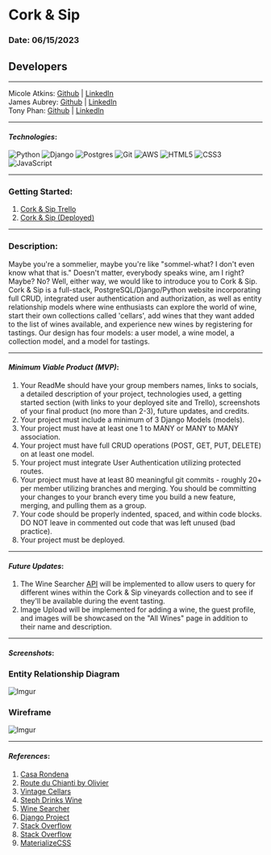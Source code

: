 # Cork & Sip
### Date: 06/15/2023
## Developers
---
Micole Atkins: 
[Github](https://github.com/micoleatkins) |
[LinkedIn](https://www.linkedin.com/in/micoleatkins/)
<br>
James Aubrey: 
[Github](https://github.com/jaubrey92) |
[LinkedIn](https://www.linkedin.com/in/james-aubrey/)
<br>
Tony Phan:
[Github](https://github.com/ant087) |
[LinkedIn](https://www.linkedin.com/in/ap777/)

---

#### **_Technologies_**:
![Python](https://img.shields.io/badge/python-3670A0?style=for-the-badge&logo=python&logoColor=ffdd54)
![Django](https://img.shields.io/badge/django-%23092E20.svg?style=for-the-badge&logo=django&logoColor=white)
![Postgres](https://img.shields.io/badge/postgres-%23316192.svg?style=for-the-badge&logo=postgresql&logoColor=white)
![Git](https://img.shields.io/badge/git-%23F05033.svg?style=for-the-badge&logo=git&logoColor=white)
![AWS](https://img.shields.io/badge/AWS-%23FF9900.svg?style=for-the-badge&logo=amazon-aws&logoColor=white)
![HTML5](https://img.shields.io/badge/html5-%23E34F26.svg?style=for-the-badge&logo=html5&logoColor=white)
![CSS3](https://img.shields.io/badge/css3-%231572B6.svg?style=for-the-badge&logo=css3&logoColor=white)
![JavaScript](https://img.shields.io/badge/javascript-%23323330.svg?style=for-the-badge&logo=javascript&logoColor=%23F7DF1E)

---
### Getting Started:

1. [Cork & Sip Trello](https://trello.com/b/6QYE9zNE/cork-and-sip)
2. [Cork & Sip (Deployed)]()
---
### Description:

Maybe you're a sommelier, maybe you're like "sommel-what? I don't even know what that is." Doesn't matter, everybody speaks wine, am I right? Maybe? No? Well, either way, we would like to introduce you to Cork & Sip. Cork & Sip is a full-stack, PostgreSQL/Django/Python website incorporating full CRUD, integrated user authentication and authorization, as well as entity relationship models where wine enthusiasts can explore the world of wine, start their own collections called 'cellars', add wines that they want added to the list of wines available, and experience new wines by registering for tastings. Our design has four models: a user model, a wine model, a collection model, and a model for tastings. 

---

#### **_Minimum Viable Product (MVP)_**:
1. Your ReadMe should have your group members names, links to socials, a detailed description of your project, technologies used, a getting started section (with links to your deployed site and Trello), screenshots of your final product (no more than 2-3), future updates, and credits.
2. Your project must include a minimum of 3 Django Models (models).
3. Your project must have at least one 1 to MANY or MANY to MANY association.
4. Your project must have full CRUD operations (POST, GET, PUT, DELETE) on at least one model.
5. Your project must integrate User Authentication utilizing protected routes.
6. Your project must have at least 80 meaningful git commits - roughly 20+ per member utilizing branches and merging. You should be committing your changes to your branch every time you build a new feature, merging, and pulling them as a group.
7. Your code should be properly indented, spaced, and within code blocks. DO NOT leave in commented out code that was left unused (bad practice).
8. Your project must be deployed.

---

#### **_Future Updates_**:

1. The Wine Searcher [API](https://www.wine-searcher.com/trade/ws-api) will be implemented to allow users to query for different wines within the Cork & Sip vineyards collection and to see if they'll be available during the event tasting. 
2. Image Upload will be implemented for adding a wine, the guest profile, and images will be showcased on the "All Wines" page in addition to their name and description. 

---

#### **_Screenshots_**:

### Entity Relationship Diagram
![Imgur](https://i.imgur.com/wqgBASB.png)

### Wireframe
![Imgur](https://i.imgur.com/oFHFJ3il.png)

---

#### **_References_**:
1. [Casa Rondena](https://www.casarondena.com/)
2. [Route du Chianti by Olivier](https://www.youtube.com/watch?v=qdM4ImpzSXs&ab_channel=OlivierM.)
3. [Vintage Cellars](https://www.tiktok.com/@vintagecellars/video/7163315135933680938)
4. [Steph Drinks Wine](https://www.tiktok.com/@stephdrinkswine)
5. [Wine Searcher](https://www.wine-searcher.com/trade/ws-api)
6. [Django Project](https://docs.djangoproject.com/en/4.2/ref/models/fields/)
7. [Stack Overflow](https://stackoverflow.com/questions/14365759/datetimefield-without-time)
8. [Stack Overflow](https://stackoverflow.com/questions/11385607/how-to-model-a-timefield-in-django)
9. [MaterializeCSS](https://materializecss.com/)

